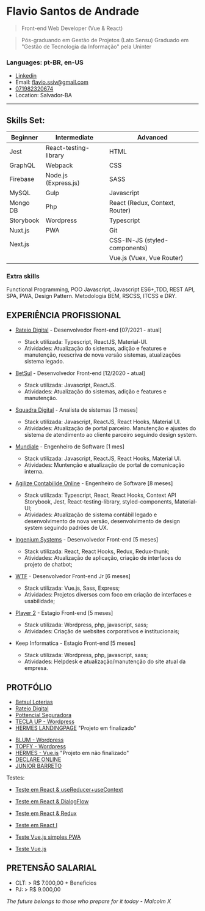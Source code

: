 # Flavio Santos de Andrade

> Front-end Web Developer (Vue & React)

> Pós-graduando em Gestão de Projetos (Lato Sensu)
> Graduado em "Gestão de Tecnologia da Informação" pela Uninter

### Languages: pt-BR, en-US

- [Linkedin](https://www.linkedin.com/in/flavio-andrade-900552192/)
- Email: flavio.ssiv@gmail.com
- [071982320674](https://api.whatsapp.com/send?1=pt_BR&phone=5571982320674)
- Location: Salvador-BA

---

## Skills Set:

<!-- > Subtitle: B - Beginner, I - Intermediate and A - Advanced -->

| Beginner  | Intermediate          | Advanced                       |
| --------- | --------------------- | ------------------------------ |
| Jest      | React-testing-library | HTML                           |
| GraphQL   | Webpack               | CSS                            |
| Firebase  | Node.js (Express.js)  | SASS                           |
| MySQL     | Gulp                  | Javascript                     |
| Mongo DB  | Php                   | React (Redux, Context, Router) |
| Storybook | Wordpress             | Typescript                     |
| Nuxt.js   | PWA                   | Git                            |
| Next.js   |                       | CSS-IN-JS (styled-components)  |
|           |                       | Vue.js (Vuex, Vue Router)      |

<!-- ### DevOps
Jenkins, Docker -->

### Extra skills

Functional Programming, POO Javascript, Javascript ES6+,TDD, REST API, SPA, PWA, Design Pattern.
Metodologia BEM, RSCSS, ITCSS e DRY.

<!-- Materialize CSS, Bulma CSS e Bootstrap. -->

## EXPERIÊNCIA PROFISSIONAL

- [Rateio Digital](https://lp.rateiodigital.com.br/) - Desenvolvedor Front-end [07/2021 - atual]

  - Stack utilizada: Typescript, ReactJS, Material-UI.
  - Atividades: Atualização do sistemas, adição e features e manutenção, reescriva de nova versão sistemas, atualizações sistema legado.

- [BetSul](https://www.betsul.com/loterias) - Desenvolvedor Front-end [12/2020 - atual]

  - Stack utilizada: Javascript, ReactJS.
  - Atividades: Atualização do sistemas, adição e features e manutenção.

- [Squadra Digital](https://www.squadra.com.br/) - Analista de sistemas [3 meses]

  - Stack utilizada: Javascript, ReactJS, React Hooks, Material UI.
  - Atividades: Atualização de portal parceiro. Manutenção e ajustes do sistema de atendimento ao cliente parceiro seguindo design system.

- [Mundiale](https://www.mundiale.com.br/) - Engenheiro de Software [1 mes]

  - Stack utilizada: Javascript, ReactJS, React Hooks, Material UI.
  - Atividades: Muntenção e atualização de portal de comunicação interna.

- [Agilize Contabilide Online](https://www.agilize.com.br/) - Engenheiro de Software [8 meses]

  - Stack utilizada: Typescript, React, React Hooks, Context API Storybook, Jest, React-testing-library, styled-components, Material-UI;
  - Atividades: Atualização de sistema contábil legado e desenvolvimento de nova versão, desenvolvimento de design system seguindo padrões de UX.

- [Ingenium Systems](https://ingenium-systems.com.br/) - Desenvolvedor Front-end [5 meses]

  - Stack utilizada: React, React Hooks, Redux, Redux-thunk;
  - Atividades: Atualização de aplicação, criação de interfaces do projeto de chatbot;

- [WTF](https://www.wtf.inf.br/) - Desenvolvedor Front-end Jr [6 meses]

  - Stack utilizada: Vue.js, Sass, Express;
  - Atividades: Projetos diversos com foco em criação de interfaces e usabilidade;

- [Player 2](https://player2.tech/sobre-a-player-2/) - Estagio Front-end [5 meses]

  - Stack utilizada: Wordpress, php, javascript, sass;
  - Atividades: Criação de websites corporativos e institucionais;

- Keep Informatica - Estagio Front-end [5 meses]
  - Stack utilizada: Wordpress, php, javascript, sass;
  - Atividades: Helpdesk e atualização/manutenção do site atual da empresa.

## PROTFÓLIO

- [Betsul Loterias](https://www.betsul.com/loterias)
- [Rateio Digital](https://lp.rateiodigital.com.br/)
- [Pottencial Seguradora](https://pottencial.com.br/)
- [TECLA UP - Wordpress](https://teclaup.com/)
  <!-- - [MURAL PUBLICIDADE](http://www.muralpublicidade.com.br/v4/) -->
  <!-- - [KEEP INFORMATICA - Wordpress](http://www.keepinformatica.com.br/) -->
- [HERMES LANDINGPAGE](http://wtf.inf.br/hermes/) "Projeto em finalizado"
<!-- - [DRUMMOND](http://drummondpar.com) "mobile version" -->
- [BLUM - Wordpress](http://www.blumdh.com.br/)
- [TOPFY - Wordpress](http://topfy.net.br/)
- [HERMES - Vue.js](https://relaxed-lovelace-47c83d.netlify.com) "Projeto em não finalizado"
- [DECLARE ONLINE](http://declareonline.com.br)
- [JUNIOR BARRETO](https://jrbarreto.com.br/)

Testes:

- [Teste em React & useReducer+useContext](https://fsareactmusic.herokuapp.com/reactmusic)
- [Teste em React & DialogFlow](https://hidden-shore-37841.herokuapp.com)
- [Teste em React & Redux](https://crwn-live-fsa.herokuapp.com)
- [Teste em React I](https://fsassiv.github.io/fluent/)

- [Teste Vue.js simples PWA](https://thirsty-edison-a3034a.netlify.com/)
- [Teste Vue.js](https://fsassiv.github.io/tmdbclose/)

## PRETENSÃO SALARIAL

- CLT: > R\$ 7.000,00 + Beneficios
- PJ: > R\$ 9.000,00

_The future belongs to those who prepare for it today - Malcolm X_
